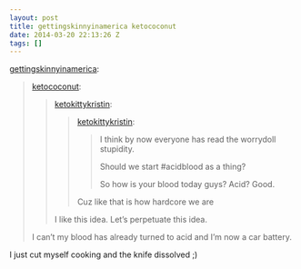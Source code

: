 ```yaml
---
layout: post
title: gettingskinnyinamerica ketococonut
date: 2014-03-20 22:13:26 Z
tags: []
---
```

[gettingskinnyinamerica](http://gettingskinnyinamerica.tumblr.com/post/80197804644/ketococonut-ketokittykristin):

> [ketococonut](http://ketococonut.tumblr.com/post/80117349953/ketokittykristin-ketokittykristin-i-think-by):
> 
> > [ketokittykristin](http://ketokittykristin.tumblr.com/post/80117134964/ketokittykristin-i-think-by-now-everyone-has):
> > 
> > > [ketokittykristin](http://ketokittykristin.tumblr.com/post/80116719070/i-think-by-now-everyone-has-read-the-worrydoll):
> > > 
> > > > I think by now everyone has read the worrydoll stupidity.
> > > > 
> > > > Should we start #acidblood as a thing?
> > > > 
> > > > So how is your blood today guys? Acid? Good.
> > > 
> > > Cuz like that is how hardcore we are
> > 
> > I like this idea. Let’s perpetuate this idea.
> 
> I can’t my blood has already turned to acid and I’m now a car battery.

I just cut myself cooking and the knife dissolved ;)
